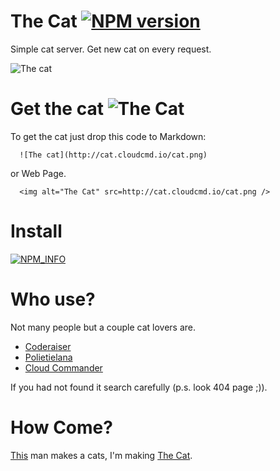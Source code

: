 The Cat [![NPM version][NPMIMGURL]][NPMURL]
===============
[NPMIMGURL]:                https://badge.fury.io/js/thecat.png
[NPM_INFO_IMG]:             https://nodei.co/npm/thecat.png?downloads=true&&stars
[NPMURL]:                   https://npmjs.org/package/thecat
[NPM_INFO_URL]:             https://npmjs.org/package/thecat "npm"
Simple cat server. Get new cat on every request.

![The cat](http://cat.cloudcmd.io/cat.png "The Cat")

Get the cat ![The Cat](http://status-ok.cloudcmd.io/cat.cloudcmd.io/cat.png "Status")
===============
To get the cat just drop this code to Markdown:
```
  ![The cat](http://cat.cloudcmd.io/cat.png)
```

or Web Page.
```
  <img alt="The Cat" src=http://cat.cloudcmd.io/cat.png />
```

Install
===============
[![NPM_INFO][NPM_INFO_IMG]][NPM_INFO_URL]

Who use?
===============
Not many people but a couple cat lovers are.

- [Coderaiser](http://coderaiser.github.io "Coderaiser")
- [Polietielana](http://polietilena.github.io "Polietilena")
- [Cloud Commander](http://cloudcmd.io "Cloud Commander")

If you had not found it search carefully (p.s. look 404 page ;)).

How Come?
===============
[This](http://iconka.com/ "Iconka") man makes a cats, I'm making [The Cat](http://coderaiser.github.io/thecat).
